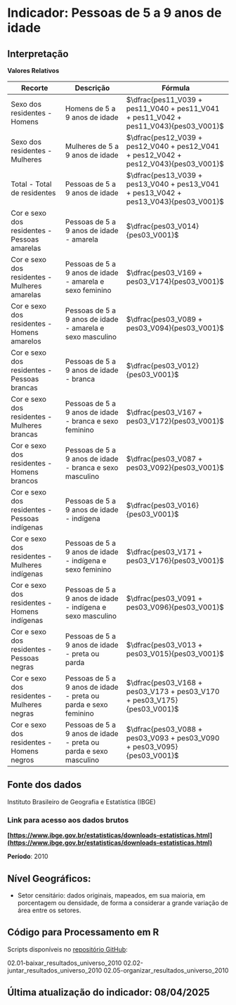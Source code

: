 # Indicador: Pessoas de 5 a 9 anos de idade

## Interpretação

**Valores Relativos**

|Recorte|Descrição  |Fórmula
|--|--|--|
|Sexo dos residentes - Homens|Homens de 5 a 9 anos de idade|$\dfrac{pes11_V039 + pes11_V040 + pes11_V041 + pes11_V042 + pes11_V043}{pes03_V001}$|
|Sexo dos residentes - Mulheres|Mulheres de 5 a 9 anos de idade|$\dfrac{pes12_V039 + pes12_V040 + pes12_V041 + pes12_V042 + pes12_V043}{pes03_V001}$|
|Total - Total de residentes|Pessoas de 5 a 9 anos de idade|$\dfrac{pes13_V039 + pes13_V040 + pes13_V041 + pes13_V042 + pes13_V043}{pes03_V001}$|
|Cor e sexo dos residentes - Pessoas amarelas|Pessoas de 5 a 9 anos de idade - amarela|$\dfrac{pes03_V014}{pes03_V001}$|
|Cor e sexo dos residentes - Mulheres amarelas|Pessoas de 5 a 9 anos de idade - amarela e sexo feminino|$\dfrac{pes03_V169 + pes03_V174}{pes03_V001}$|
|Cor e sexo dos residentes - Homens amarelos|Pessoas de 5 a 9 anos de idade - amarela e sexo masculino|$\dfrac{pes03_V089 + pes03_V094}{pes03_V001}$|
|Cor e sexo dos residentes - Pessoas brancas|Pessoas de 5 a 9 anos de idade - branca|$\dfrac{pes03_V012}{pes03_V001}$|
|Cor e sexo dos residentes - Mulheres brancas|Pessoas de 5 a 9 anos de idade - branca e sexo feminino|$\dfrac{pes03_V167 + pes03_V172}{pes03_V001}$|
|Cor e sexo dos residentes - Homens brancos|Pessoas de 5 a 9 anos de idade - branca e sexo masculino|$\dfrac{pes03_V087 + pes03_V092}{pes03_V001}$|
|Cor e sexo dos residentes - Pessoas indígenas|Pessoas de 5 a 9 anos de idade - indígena|$\dfrac{pes03_V016}{pes03_V001}$|
|Cor e sexo dos residentes - Mulheres indígenas|Pessoas de 5 a 9 anos de idade - indígena e sexo feminino|$\dfrac{pes03_V171 + pes03_V176}{pes03_V001}$|
|Cor e sexo dos residentes - Homens indígenas|Pessoas de 5 a 9 anos de idade - indígena e sexo masculino|$\dfrac{pes03_V091 + pes03_V096}{pes03_V001}$|
|Cor e sexo dos residentes - Pessoas negras|Pessoas de 5 a 9 anos de idade - preta ou parda|$\dfrac{pes03_V013 + pes03_V015}{pes03_V001}$|
|Cor e sexo dos residentes - Mulheres negras|Pessoas de 5 a 9 anos de idade - preta ou parda e sexo feminino|$\dfrac{pes03_V168 + pes03_V173 + pes03_V170 + pes03_V175}{pes03_V001}$|
|Cor e sexo dos residentes - Homens negros|Pessoas de 5 a 9 anos de idade - preta ou parda e sexo masculino|$\dfrac{pes03_V088 + pes03_V093 + pes03_V090 + pes03_V095}{pes03_V001}$|


## Fonte dos dados
Instituto Brasileiro de Geografia e Estatística (IBGE)

### Link para acesso aos dados brutos
**[https://www.ibge.gov.br/estatisticas/downloads-estatisticas.html](https://www.ibge.gov.br/estatisticas/downloads-estatisticas.html)**

**Período**: 2010

## Nível Geográficos:

 - Setor censitário: dados originais, mapeados, em sua maioria, em porcentagem ou densidade, de forma a considerar a grande variação de área entre os setores.

## Código para Processamento em R
Scripts disponíveis no [repositório GitHub](https://github.com/cem-usp/georedus):

02.01-baixar_resultados_universo_2010
02.02-juntar_resultados_universo_2010
02.05-organizar_resultados_universo_2010

## Última atualização do indicador: 08/04/2025
